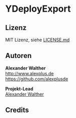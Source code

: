 # YDeployExport

## Lizenz

MIT Lizenz, siehe [LICENSE.md](https://github.com/alexplusde/ydeploy_export/blob/master/LICENSE.md)  

## Autoren

**Alexander Walther**  
<http://www.alexplus.de>  
<https://github.com/alexplusde>  

**Projekt-Lead**  
[Alexander Walther](https://github.com/alexplusde)

## Credits
